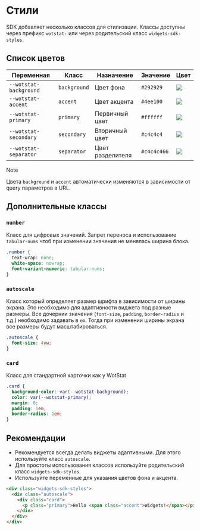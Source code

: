 # Стили

SDK добавляет несколько классов для стилизации. Классы доступны через префикс `wotstat-` или через родительский класс `widgets-sdk-styles`.

## Список цветов
| Переменная             | Класс        | Назначение       | Значение    | Цвет                                              |
| ---------------------- | ------------ | ---------------- | ----------- | ------------------------------------------------- |
| `--wotstat-background` | `background` | Цвет фона        | `#292929`   | ![](https://placehold.co/32x32/292929/292929/png) |
| `--wotstat-accent`     | `accent`     | Цвет акцента     | `#4ee100`   | ![](https://placehold.co/32x32/4ee100/4ee100/png) |
| `--wotstat-primary`    | `primary`    | Первичный цвет   | `#ffffff`   | ![](https://placehold.co/32x32/ffffff/ffffff/png) |
| `--wotstat-secondary`  | `secondary`  | Вторичный цвет   | `#c4c4c4`   | ![](https://placehold.co/32x32/c4c4c4/c4c4c4/png) |
| `--wotstat-separator`  | `separator`  | Цвет разделителя | `#c4c4c466` | ![](https://placehold.co/32x32/909090/909090/png) |

> [!NOTE]
> Цвета `background` и `accent` автоматически изменяются в зависимости от query параметров в URL.

## Дополнительные классы

### `number`

Класс для цифровых значений. Запрет переноса и использование `tabular-nums` чтоб при изменении значения не менялась ширина блока.

```css
.number {
  text-wrap: none;
  white-space: nowrap;
  font-variant-numeric: tabular-nums;
}
```

### `autoscale`

Класс который определяет размер шрифта в зависимости от ширины экрана. Это необходимо для адаптивности виджета под разные размеры. Все дочернии значения (`font-size`, `padding`, `border-radius` и т.д.) необходимо задавать в `em`. Тогда при изменении ширины экрана все размеры будут масштабироваться.

```css
.autoscale {
  font-size: 4vw;
}
```

### `card`

Класс для стандартной карточки как у WotStat

```css
.card {
  background-color: var(--wotstat-background);
  color: var(--wotstat-primary);
  margin: 0;
  padding: 1em;
  border-radius: 1em;
}
```

## Рекомендации
- Рекомендуется всегда делать виджеты адаптивными. Для этого используйте класс `autoscale`.
- Для простоты использования классов используйте родительский класс `widgets-sdk-styles`.
- Используйте переменные для указания цветов фона и акцента.

```html
<div class="widgets-sdk-styles">
  <div class="autoscale">
    <div class="card">
      <p class="primary">Hello <span class="accent">Widgets!</span></p>
    </div>
  </div>
</div>
```